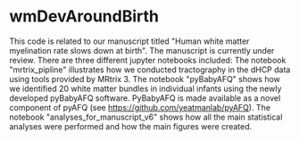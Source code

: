 # wmDevAroundBirth

This code is related to our manuscript titled "Human white matter myelination rate slows down at birth". The manuscript is currently under review. There are three different jupyter notebooks included:
The notebook "mrtrix_pipline" illustrates how we conducted tractography in the dHCP data using tools provided by MRtrix 3.
The notebook "pyBabyAFQ" shows how we identified 20 white matter bundles in individual infants using the newly developed pyBabyAFQ software. PyBabyAFQ is made available as a novel component of pyAFQ (see https://github.com/yeatmanlab/pyAFQ).
The notebook "analyses_for_manuscript_v6" shows how all the main statistical analyses were performed and how the main figures were created. 
